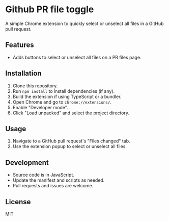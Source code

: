 # Github PR file toggle

A simple Chrome extension to quickly select or unselect all files in a GitHub pull request.

## Features

- Adds buttons to select or unselect all files on a PR files page.

## Installation

1. Clone this repository.
2. Run `npm install` to install dependencies (if any).
3. Build the extension if using TypeScript or a bundler.
4. Open Chrome and go to `chrome://extensions/`.
5. Enable "Developer mode".
6. Click "Load unpacked" and select the project directory.

## Usage

1. Navigate to a GitHub pull request's "Files changed" tab.
2. Use the extension popup to select or unselect all files.

## Development

- Source code is in JavaScript.
- Update the manifest and scripts as needed.
- Pull requests and issues are welcome.

## License

MIT
